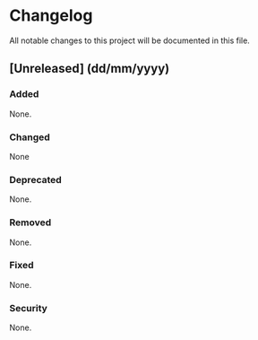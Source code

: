 # Changelog
All notable changes to this project will be documented in this file.

## [Unreleased] (dd/mm/yyyy)
### Added
None.

### Changed
None

### Deprecated
None.

### Removed
None.

### Fixed
None.

### Security
None.
